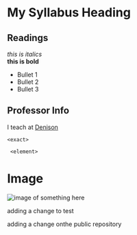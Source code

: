 # My Syllabus Heading

## Readings

*this is italics*  
**this is bold**
- Bullet 1  
- Bullet 2
- Bullet 3

## Professor Info 
I teach at [Denison](https://denison.edu/people/martha-roberts "Link goes to Dr. Roberts's Denison page") 

`<exact>` 

```` <element>````

# Image
![image of something here](https://commons.wikimedia.org/wiki/Main_Page#/media/File:Metro_de_S%C3%A3o_Paulo,_Luz_Station,_Brazil.jpg "image created with wikicommons")


adding a change to test 

adding a change onthe public repository 
